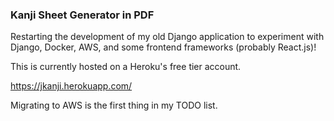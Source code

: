### Kanji Sheet Generator in PDF

Restarting the development of my old Django application to experiment with Django, Docker, AWS, and some frontend frameworks (probably React.js)!

This is currently hosted on a Heroku's free tier account. 

https://jkanji.herokuapp.com/

Migrating to AWS is the first thing in my TODO list.

